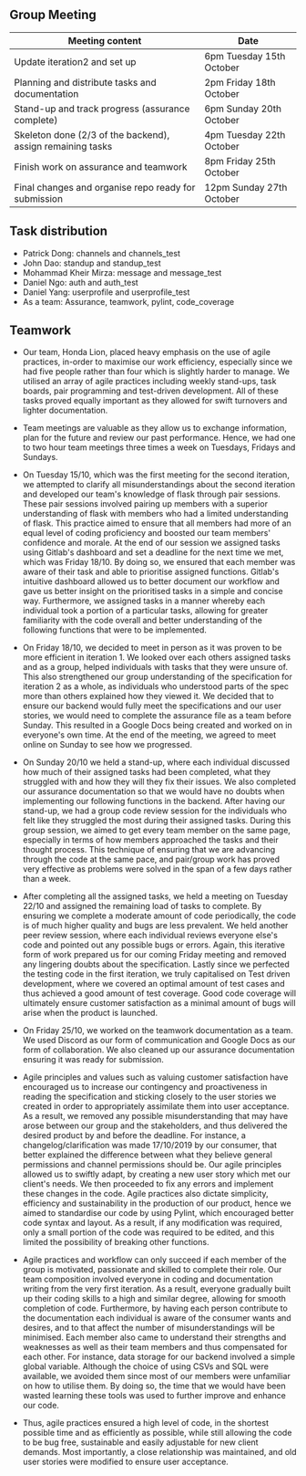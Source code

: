 ## Group Meeting

|  Meeting content   |       Date                |
|---------|-------------------------------------|
|Update iteration2 and set up|6pm Tuesday 15th October  |
|Planning and distribute tasks and documentation |2pm Friday 18th October  |
|Stand-up and track progress (assurance complete)            |6pm Sunday 20th October |
|Skeleton done (2/3 of the backend), assign remaining tasks    |4pm Tuesday 22th October|
|Finish work on assurance and teamwork               |8pm Friday 25th October|
|Final changes and organise repo ready for submission| 12pm Sunday 27th October|

## Task distribution

* Patrick Dong: channels and channels_test
* John Dao: standup and standup_test
* Mohammad Kheir Mirza: message and message_test
* Daniel Ngo: auth and auth_test
* Daniel Yang: userprofile and userprofile_test
* As a team: Assurance, teamwork, pylint, code_coverage

## Teamwork

* Our team, Honda Lion, placed heavy emphasis on the use of agile practices, in-order to maximise our work efficiency, especially since we had five people rather than four which is slightly harder to manage. We utilised an array of agile practices including weekly stand-ups, task boards, pair programming and test-driven development. All of these tasks proved equally important as they allowed for swift turnovers and lighter documentation.

* Team meetings are valuable as they allow us to exchange information, plan for the future and review our past performance. Hence, we had one to two hour team meetings three times a week on Tuesdays, Fridays and Sundays. 

* On Tuesday 15/10, which was the first meeting for the second iteration, we attempted to clarify all misunderstandings about the second iteration and developed our team's knowledge of flask through pair sessions. These pair sessions involved pairing up members with a superior understanding of flask with members who had a limited understanding of flask. This practice aimed to ensure that all members had more of an equal level of coding proficiency and boosted our team members' confidence and morale. At the end of our session we assigned tasks using Gitlab's dashboard and set a deadline for the next time we met, which was Friday 18/10. By doing so, we ensured that each member was aware of their task and able to prioritise assigned functions. Gitlab's intuitive dashboard allowed us to better document our workflow and gave us better insight on the prioritised tasks in a simple and concise way. Furthermore, we assigned tasks in a manner whereby each individual took a portion of a particular tasks, allowing for greater familiarity with the code overall and better understanding of the following functions that were to be implemented. 

* On Friday 18/10, we decided to meet in person as it was proven to be more efficient in iteration 1. We looked over each others assigned tasks and as a group, helped individuals with tasks that they were unsure of. This also strengthened our group understanding of the specification for iteration 2 as a whole, as individuals who understood parts of the spec more than others explained how they viewed it. We decided that to ensure our backend would fully meet the specifications and our user stories, we would need to complete the assurance file as a team before Sunday. This resulted in a Google Docs being created and worked on in everyone's own time. At the end of the meeting, we agreed to meet online on Sunday to see how we progressed.

* On Sunday 20/10 we held a stand-up, where each individual discussed how much of their assigned tasks had been completed, what they struggled with and how they will they fix their issues. We also completed our assurance documentation so that we would have no doubts when implementing our following functions in the backend. After having our stand-up, we had a group code review session for the individuals who felt like they struggled the most during their assigned tasks. During this group session, we aimed to get every team member on the same page, especially in terms of how members approached the tasks and their thought process. This technique of ensuring that we are advancing through the code at the same pace, and pair/group work has proved very effective as problems were solved in the span of a few days rather than a week. 

* After completing all the assigned tasks, we held a meeting on Tuesday 22/10 and assigned the remaining load of tasks to complete.  By ensuring we complete a moderate amount of code periodically, the code is of much higher quality and bugs are less prevalent. We held another peer review session, where each individual reviews everyone else's code and pointed out any possible bugs or errors. Again, this iterative form of work prepared us for our coming Friday meeting and removed any lingering doubts about the specification. Lastly since we perfected the testing code in the first iteration, we truly capitalised on Test driven development, where we covered an optimal amount of test cases and thus achieved a good amount of test coverage.  Good code coverage will ultimately ensure customer satisfaction as a minimal amount of bugs will arise when the product is launched.

* On Friday 25/10, we worked on the teamwork documentation as a team. We used Discord as our form of communication and Google Docs as our form of collaboration. We also cleaned up our assurance documentation ensuring it was ready for submission.

* Agile principles and values such as valuing customer satisfaction have encouraged us to increase our contingency and proactiveness in reading the specification and sticking closely to the user stories we created in order to appropriately assimilate them into user acceptance. As a result, we removed any possible misunderstanding that may have arose between our group and the stakeholders, and thus delivered the desired product by and before the deadline. For instance, a changelog/clarification was made 17/10/2019 by our consumer, that better explained the difference between what they believe general permissions and channel permissions should be. Our agile principles allowed us to swiftly adapt, by creating a new user story which met our client's needs.  We then proceeded to fix any errors and implement these changes in the code. Agile practices also dictate simplicity, efficiency and sustainability in the production of our product, hence we aimed to standardise our code by using Pylint, which encouraged better code syntax and layout. As a result, if any modification was required, only a small portion of the code was required to be edited, and this limited the possibility of breaking other functions.

* Agile practices and workflow can only succeed if each member of the group is motivated, passionate and skilled to complete their role. Our team composition involved everyone in coding and documentation writing from the very first iteration. As a result, everyone gradually built up their coding skills to a high and similar degree, allowing for smooth completion of code. Furthermore, by having each person contribute to the documentation each individual is aware of the consumer wants and desires, and to that affect the number of misunderstandings will be minimised. Each member also came to understand their strengths and weaknesses as well as their team members and thus compensated for each other. For instance, data storage for our backend involved a simple global variable. Although the choice of using CSVs and SQL were available, we avoided them since most of our members were unfamiliar on how to utilise them. By doing so, the time that we would have been wasted learning these tools was used to further improve and enhance our code.

* Thus, agile practices ensured a high level of code, in the shortest possible time and as efficiently as possible, while still allowing the code to be bug free, sustainable and easily adjustable for new client demands. Most importantly, a close relationship was maintained, and old user stories were modified to ensure user acceptance.
